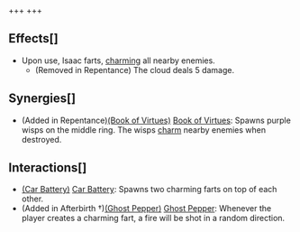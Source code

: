 +++
+++

Effects[]
---------


* Upon use, Isaac farts, [charming](/wiki/Charm "Charm") all nearby enemies.
	+ (Removed in Repentance) The cloud deals 5 damage.


Synergies[]
-----------


* (Added in Repentance)[(Book of Virtues)](/wiki/Book_of_Virtues "Book of Virtues") [Book of Virtues](/wiki/Book_of_Virtues "Book of Virtues"): Spawns purple wisps on the middle ring. The wisps [charm](/wiki/Status_Effects "Status Effects") nearby enemies when destroyed.


Interactions[]
--------------


* [(Car Battery)](/wiki/Car_Battery "Car Battery") [Car Battery](/wiki/Car_Battery "Car Battery"): Spawns two charming farts on top of each other.
* (Added in Afterbirth †)[(Ghost Pepper)](/wiki/Ghost_Pepper "Ghost Pepper") [Ghost Pepper](/wiki/Ghost_Pepper "Ghost Pepper"): Whenever the player creates a charming fart, a fire will be shot in a random direction.


